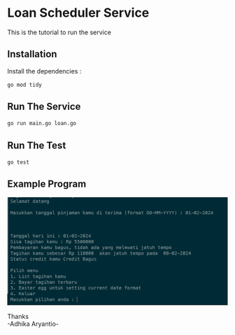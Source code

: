 # Loan Scheduler Service
This is the tutorial to run the service

## Installation
Install the dependencies : 
```sh
go mod tidy
```

## Run The Service
```sh
go run main.go loan.go
```

## Run The Test
```sh
go test
```

## Example Program
![My Images](images/images.png)

Thanks  
-Adhika Aryantio-
